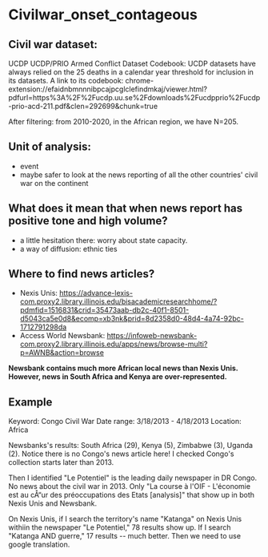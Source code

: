 # Civilwar_onset_contageous

## Civil war dataset:
UCDP UCDP/PRIO Armed Conflict Dataset Codebook:  UCDP datasets have always relied on the 25 deaths in a calendar year threshold for inclusion in its datasets. A link to its codebook: chrome-extension://efaidnbmnnnibpcajpcglclefindmkaj/viewer.html?pdfurl=https%3A%2F%2Fucdp.uu.se%2Fdownloads%2Fucdpprio%2Fucdp-prio-acd-211.pdf&clen=292699&chunk=true


After filtering: from 2010-2020, in the African region, we have N=205.


## Unit of analysis:
- event
- maybe safer to look at the news reporting of all the other countries' civil war on the continent


## What does it mean that when news report has positive tone and high volume?
- a little hesitation there: worry about state capacity.
- a way of diffusion: ethnic ties


## Where to find news articles?
- Nexis Unis: https://advance-lexis-com.proxy2.library.illinois.edu/bisacademicresearchhome/?pdmfid=1516831&crid=35473aab-db2c-40f1-8501-d5043ca5e0d8&ecomp=xb3nk&prid=8d2358d0-48d4-4a74-92bc-1712791298da
- Access World Newsbank: https://infoweb-newsbank-com.proxy2.library.illinois.edu/apps/news/browse-multi?p=AWNB&action=browse

**Newsbank contains much more African local news than Nexis Unis. However, news in South Africa and Kenya are over-represented.**


## Example
Keyword: Congo Civil War
Date range: 3/18/2013 - 4/18/2013
Location: Africa

Newsbanks's results: South Africa (29), Kenya (5), Zimbabwe (3), Uganda (2). Notice there is no Congo's news article here! I checked Congo's collection starts later than 2013. 

Then I identified "Le Potentiel" is the leading daily newspaper in DR Congo. No news about the civil war in 2013. Only "La course à l'OIF - L'économie est au cÅ“ur des préoccupations des Etats [analysis]" that show up in both Nexis Unis and Newsbank. 

On Nexis Unis, if I search the territory's name "Katanga" on Nexis Unis withiin the newspaper "Le Potentiel," 78 results show up. If I search "Katanga AND guerre," 17 results -- much better. Then we need to use google translation.
